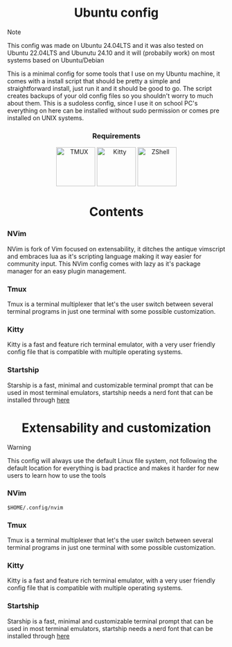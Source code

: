 <div align="center">

# Ubuntu config

</div>

> [!NOTE]
> This config was made on Ubuntu 24.04LTS and it was also tested on Ubuntu 22.04LTS and Ubunutu 24.10 and it will (probabily work) on most systems based on Ubuntu/Debian

This is a minimal config for some tools that I use on my Ubuntu machine, it comes with a install script that should be pretty a simple and straightforward install, just run it and it should be good to go. The script creates backups of your old config files so you shouldn't worry to much about them. This is a sudoless config, since I use it on school PC's everything on here can be installed without sudo permission or comes pre installed on UNIX systems.

<div align="center">

### Requirements

<img width="90px" src="https://i.imgur.com/VevwB6u.png" alt="TMUX">
<img width="90px" src="https://i.imgur.com/ijZMsgt.png" alt="Kitty">
<img width="90px" src="https://i.imgur.com/uXgouDA.png" alt="ZShell">

</div>

<div align="center">

# Contents

</div>

### NVim

NVim is fork of Vim focused on extensability, it ditches the antique vimscript and embraces lua as it's scripting language making it way easier for community input. This NVim config comes with lazy as it's package manager for an easy plugin management.

### Tmux

Tmux is a terminal multiplexer that let's the user switch between several terminal programs in just one terminal with some possible customization.

### Kitty

Kitty is a fast and feature rich terminal emulator, with a very user friendly config file that is compatible with multiple operating systems.

### Startship

Starship is a fast, minimal and customizable terminal prompt that can be used in most terminal emulators, startship needs a nerd font that can be installed through [here](https://www.nerdfonts.com/) 

<div align="center">

# Extensability and customization

</div>

> [!WARNING]
> This config will always use the default Linux file system, not following the default location for everything is bad practice and makes it harder for new users to learn how to use the tools 

### NVim

```
$HOME/.config/nvim
```

### Tmux

Tmux is a terminal multiplexer that let's the user switch between several terminal programs in just one terminal with some possible customization.

### Kitty

Kitty is a fast and feature rich terminal emulator, with a very user friendly config file that is compatible with multiple operating systems.

### Startship

Starship is a fast, minimal and customizable terminal prompt that can be used in most terminal emulators, startship needs a nerd font that can be installed through [here](https://www.nerdfonts.com/) 
